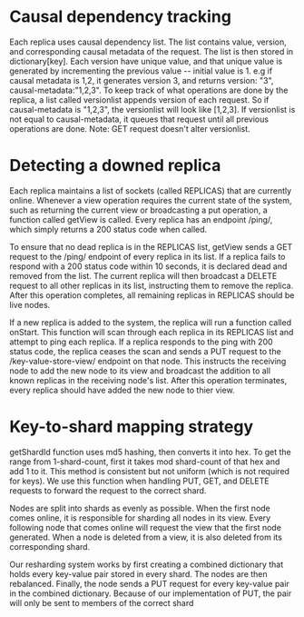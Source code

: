 # Causal dependency tracking
Each replica uses causal dependency list. The list contains value, version, and corresponding causal metadata of the request. The list is then stored in dictionary[key]. Each version have unique value, and that unique value is generated by incrementing the previous value -- initial value is 1. e.g if causal metadata is 1,2, it generates version 3, and returns version: "3", causal-metadata:"1,2,3". To keep track of what operations are done by the replica, a list called versionlist appends version of each request. So if causal-metadata is "1,2,3", the versionlist will look like [1,2,3]. If versionlist is not equal to causal-metadata, it queues that request until all previous operations are done. Note: GET request doesn't alter versionlist. 


# Detecting a downed replica
Each replica maintains a list of sockets (called REPLICAS) that are currently online. Whenever a view operation requires the current state of the system, such as returning the current view or broadcasting a put operation, a function called getView is called. Every replica has an endpoint /ping/, which simply returns a 200 status code when called. 

To ensure that no dead replica is in the REPLICAS list, getView sends a GET request to the /ping/ endpoint of every replica in its list. If a replica fails to respond with a 200 status code within 10 seconds, it is declared dead and removed from the list. The current replica will then broadcast a DELETE request to all other replicas in its list, instructing them to remove the replica. After this operation completes, all remaining replicas in REPLICAS should be live nodes.

If a new replica is added to the system, the replica will run a function called onStart. This function will scan through each replica in its REPLICAS list and attempt to ping each replica. If a replica responds to the ping with 200 status code, the replica ceases the scan and sends a PUT request to the /key-value-store-view/ endpoint on that node. This instructs the receiving node to add the new node to its view and broadcast the addition to all known replicas in the receiving node's list. After this operation terminates, every replica should have added the new node to thier view.


# Key-to-shard mapping strategy
getShardId function uses md5 hashing, then converts it into hex. To get the range from 1-shard-count, first it takes mod shard-count of that hex and add 1 to it. This method is consistent but not uniform (which is not required for keys). We use this function when handling PUT, GET, and DELETE requests to forward the request to the correct shard.

Nodes are split into shards as evenly as possible. When the first node comes online, it is responsible for sharding all nodes in its view. Every following node that comes online will request the view that the first node generated. When a node is deleted from a view, it is also deleted from its corresponding shard. 

Our resharding system works by first creating a combined dictionary that holds every key-value pair stored in every shard. The nodes are then rebalanced. Finally, the node sends a PUT request for every key-value pair in the combined dictionary. Because of our implementation of PUT, the pair will only be sent to members of the correct shard


